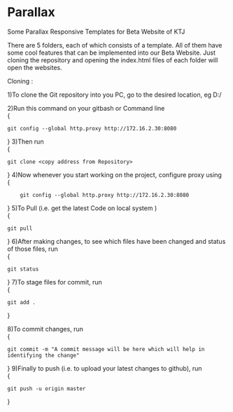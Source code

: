 # Parallax
Some Parallax Responsive Templates for Beta Website of KTJ

There are 5 folders, each of which consists of a template. All of them have some cool features that can be implemented into our Beta Website. Just cloning the repository and opening the index.html files of each folder will open the websites.

Cloning : 

1)To clone the Git repository into you PC, go to the desired location, eg D:/    

2)Run this command on your gitbash or Command line      
{

	git config --global http.proxy http://172.16.2.30:8080
}
3)Then run        
{

	git clone <copy address from Repository>
}
4)Now whenever you start working on the project, configure proxy using       
{
	
		git config --global http.proxy http://172.16.2.30:8080 
}
5)To Pull (i.e. get the latest Code on local system )       
{

	git pull
}
6)After making changes, to see which files have been changed and status of those files, run       
{
	
	git status
}
7)To stage files for commit, run        
{

	git add .
}

8)To commit changes, run         
{

	git commit -m "A commit message will be here which will help in identifying the change"
}
9)Finally to push (i.e. to upload your latest changes to github), run          
{

	git push -u origin master
}
